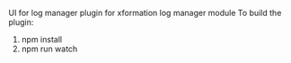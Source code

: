 UI for log manager plugin for xformation log manager module
To build the plugin:
1) npm install
2) npm run watch